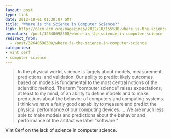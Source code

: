 ```yaml
---
layout: post
type: link
date: 2012-10-01 01:30:07 GMT
title: "Where is the Science in Computer Science?"
link: http://cacm.acm.org/magazines/2012/10/155530-where-is-the-science-in-computer-science/fulltext?utm_source=statuscode&utm_medium=email
permalink: /post/32640698308/where-is-the-science-in-computer-science
redirect_from: 
  - /post/32640698308/where-is-the-science-in-computer-science
categories:
- vint cerf
- computer science
---
```

<blockquote>In the physical world, science is largely about models, measurement, predictions, and validation. Our ability to predict likely outcomes based on models is fundamental to the most central notions of the scientific method. The term "computer science" raises expectations, at least to my mind, of an ability to define models and to make predictions about the behavior of computers and computing systems. I think we have a fairly good capability to measure and predict the physical performance of our computing devices. ... We are much less able to make models and predictions about the behavior and performance of the artifact we label "software."</blockquote>
<p>Vint Cerf on the lack of science in computer science.</p> 